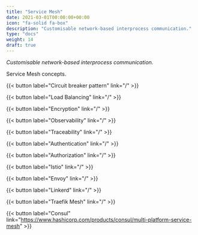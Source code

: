 ```yaml
---
title: "Service Mesh"
date: 2021-03-01T00:00:00+00:00
icon: "fa-solid fa-box"
description: "Customisable network-based interprocess communication."
type: "docs"
weight: 14
draft: true
---
```


_Customisable network-based interprocess communication._

Service Mesh concepts.

{{< button label="Circuit breaker pattern" link="/" >}}
</br>

{{< button label="Load Balancing" link="/" >}}
</br>

{{< button label="Encryption" link="/" >}}
</br>

{{< button label="Observability" link="/" >}}
</br>

{{< button label="Traceability" link="/" >}}
</br>

{{< button label="Authentication" link="/" >}}
</br>

{{< button label="Authorization" link="/" >}}
</br>

{{< button label="Istio" link="/" >}}
</br>

{{< button label="Envoy" link="/" >}}
</br>

{{< button label="Linkerd" link="/" >}}
</br>

{{< button label="Traefik Mesh" link="/" >}}
</br>

{{< button label="Consul" link="https://www.hashicorp.com/products/consul/multi-platform-service-mesh" >}}
</br>
